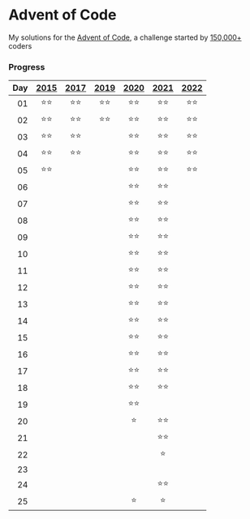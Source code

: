 # Advent of Code

My solutions for the [Advent of Code](https://adventofcode.com), a challenge started by [150,000+](https://adventofcode.com/2021/stats) coders

### Progress
|Day|[2015](https://adventofcode.com/2015)|[2017](https://adventofcode.com/2017)|[2019](https://adventofcode.com/2019)|[2020](https://adventofcode.com/2020)|[2021](https://adventofcode.com/2021)|[2022](https://adventofcode.com/2022)|
|--:| :---: | :---: | :---: | :---: | :---: | :---: |
01|:star::star:|:star::star:|:star::star:|:star::star:|:star::star:|:star::star:
02|:star::star:|:star::star:|:star::star:|:star::star:|:star::star:|:star::star:
03|:star::star:|:star::star:||:star::star:|:star::star:|:star::star:
04|:star::star:|:star::star:||:star::star:|:star::star:|:star::star:
05|:star::star:|||:star::star:|:star::star:|:star::star:
06||||:star::star:|:star::star:|
07||||:star::star:|:star::star:|
08||||:star::star:|:star::star:|
09||||:star::star:|:star::star:|
10||||:star::star:|:star::star:|
11||||:star::star:|:star::star:|
12||||:star::star:|:star::star:|
13||||:star::star:|:star::star:|
14||||:star::star:|:star::star:|
15||||:star::star:|:star::star:|
16||||:star::star:|:star::star:|
17||||:star::star:|:star::star:|
18||||:star::star:|:star::star:|
19||||:star::star:||
20||||:star:|:star::star:|
21|||||:star::star:|
22|||||:star:|
23||||||
24|||||:star::star:|
25||||:star:|:star:|
